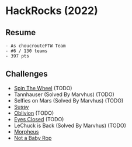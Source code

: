 # HackRocks (2022)

## Resume

    - As choucrouteFTW Team
    - #6 / 130 teams 
    - 397 pts

## Challenges

- [Spin The Wheel](spin_the_wheel) (TODO)
- Tannhauser (Solved By Marvhus) (TODO)
- Selfies on Mars (Solved By Marvhus) (TODO)
- [Sussy](sussy)
- [Oblivion](oblivion) (TODO)
- [Eyes Closed](eyes_closed) (TODO)
- LeChuck is Back (Solved By Marvhus) (TODO)
- [Morpheus](morpheus)
- [Not a Baby Rop](not_a_baby_rop)